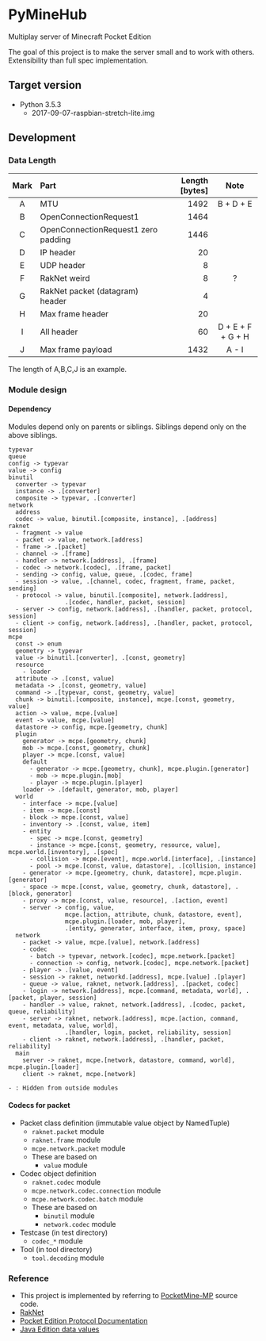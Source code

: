 # PyMineHub

Multiplay server of Minecraft Pocket Edition

The goal of this project is to make the server small and to work with others.
Extensibility than full spec implementation.

## Target version

- Python 3.5.3
  - 2017-09-07-raspbian-stretch-lite.img

## Development

### Data Length

| Mark | Part | Length [bytes] | Note |
|:---:|:---|---:|:---:|
| A | MTU | 1492 | B + D + E |
| B | OpenConnectionRequest1 | 1464 | |
| C | OpenConnectionRequest1 zero padding | 1446 | |
| D | IP header | 20 | |
| E | UDP header | 8 | |
| F | RakNet weird | 8 | ? | 
| G | RakNet packet (datagram) header | 4 | |
| H | Max frame header | 20 | |
| I | All header | 60 | D + E + F + G + H |
| J | Max frame payload | 1432 | A - I |

The length of A,B,C,J is an example.

### Module design

#### Dependency

Modules depend only on parents or siblings. Siblings depend only on the above siblings.

```
typevar
queue
config -> typevar
value -> config
binutil
  converter -> typevar
  instance -> .[converter]
  composite -> typevar, .[converter]
network
  address
  codec -> value, binutil.[composite, instance], .[address]
raknet
  - fragment -> value
  - packet -> value, network.[address]
  - frame -> .[packet]
  - channel -> .[frame]
  - handler -> network.[address], .[frame]
  - codec -> network.[codec], .[frame, packet]
  - sending -> config, value, queue, .[codec, frame]
  - session -> value, .[channel, codec, fragment, frame, packet, sending]
  - protocol -> value, binutil.[composite], network.[address],
                .[codec, handler, packet, session]
  - server -> config, network.[address], .[handler, packet, protocol, session]
  - client -> config, network.[address], .[handler, packet, protocol, session]
mcpe
  const -> enum
  geometry -> typevar
  value -> binutil.[converter], .[const, geometry]
  resource
    - loader
  attribute -> .[const, value]
  metadata -> .[const, geometry, value]
  command -> .[typevar, const, geometry, value]
  chunk -> binutil.[composite, instance], mcpe.[const, geometry, value]
  action -> value, mcpe.[value]
  event -> value, mcpe.[value]
  datastore -> config, mcpe.[geometry, chunk]
  plugin
    generator -> mcpe.[geometry, chunk]
    mob -> mcpe.[const, geometry, chunk]
    player -> mcpe.[const, value]
    default
      - generator -> mcpe.[geometry, chunk], mcpe.plugin.[generator]
      - mob -> mcpe.plugin.[mob]
      - player -> mcpe.plugin.[player]
    loader -> .[default, generator, mob, player]
  world
    - interface -> mcpe.[value]
    - item -> mcpe.[const]
    - block -> mcpe.[const, value]
    - inventory -> .[const, value, item]
    - entity
      - spec -> mcpe.[const, geometry]
      - instance -> mcpe.[const, geometry, resource, value], mcpe.world.[inventory], .[spec]
      - collision -> mcpe.[event], mcpe.world.[interface], .[instance]
      - pool -> mcpe.[const, value, datastore], .[collision, instance]
    - generator -> mcpe.[geometry, chunk, datastore], mcpe.plugin.[generator]
    - space -> mcpe.[const, value, geometry, chunk, datastore], .[block, generator]
    - proxy -> mcpe.[const, value, resource], .[action, event]
    - server -> config, value,
                mcpe.[action, attribute, chunk, datastore, event],
                mcpe.plugin.[loader, mob, player],
                .[entity, generator, interface, item, proxy, space]
  network
    - packet -> value, mcpe.[value], network.[address]
    - codec
      - batch -> typevar, network.[codec], mcpe.network.[packet]
      - connection -> config, network.[codec], mcpe.network.[packet]
    - player -> .[value, event]
    - session -> raknet, networkd.[address], mcpe.[value] .[player]
    - queue -> value, raknet, network.[address], .[packet, codec]
    - login -> network.[address], mcpe.[command, metadata, world], .[packet, player, session]
    - handler -> value, raknet, network.[address], .[codec, packet, queue, reliability]
    - server -> raknet, network.[address], mcpe.[action, command, event, metadata, value, world],
                .[handler, login, packet, reliability, session]
    - client -> raknet, network.[address], .[handler, packet, reliability] 
  main
    server -> raknet, mcpe.[network, datastore, command, world], mcpe.plugin.[loader]
    client -> raknet, mcpe.[network]

- : Hidden from outside modules
```

#### Codecs for packet

- Packet class definition (immutable value object by NamedTuple)
  - `raknet.packet` module
  - `raknet.frame` module
  - `mcpe.network.packet` module
  - These are based on
    - `value` module
- Codec object definition
  - `raknet.codec` module
  - `mcpe.network.codec.connection` module
  - `mcpe.network.codec.batch` module
  - These are based on
    - `binutil` module
    - `network.codec` module
- Testcase (in test directory)
  - `codec_*` module
- Tool (in tool directory)
  - `tool.decoding` module

### Reference

- This project is implemented by referring to [PocketMine-MP](https://github.com/pmmp/PocketMine-MP) source code.
- [RakNet](http://www.raknet.net/raknet/manual/systemoverview.html)
- [Pocket Edition Protocol Documentation](http://wiki.vg/Pocket_Edition_Protocol_Documentation)
- [Java Edition data values](https://minecraft.gamepedia.com/Java_Edition_data_values)